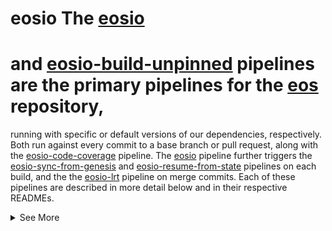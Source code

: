 # eosio The [eosio](https://buildkite.com/EOSIO/eosio) 
# and [eosio-build-unpinned](https://buildkite.com/EOSIO/eosio-build-unpinned) pipelines are the primary pipelines for the [eos](https://github.com/EOSIO/eos) repository,
running with specific or default versions of our dependencies, respectively.
Both run against every commit to a
base branch or pull request, 
along with the [eosio-code-coverage](https://buildkite.com/EOSIO/eosio-code-coverage) pipeline.
The [eosio](https://buildkite.com/EOSIO/eosio) pipeline further triggers the 
[eosio-sync-from-genesis](https://buildkite.com/EOSIO/eosio-sync-from-genesis) and 
[eosio-resume-from-state](https://buildkite.com/EOSIO/eosio-resume-from-state) 
pipelines on each build, and
the the [eosio-lrt](https://buildkite.com/EOSIO/eosio-lrt) pipeline
on merge commits. Each of these pipelines are described in more detail 
below and in their respective READMEs.
<details>
<summary>
See More</summary>  
   # # 
<Index  [Configuration](README.md#configuration)
    [Variables](README.md#variables)
   [Examples](README.md#examples)
 [Pipelines](README.md#pipelines)
 [See Also](README.md#see-also)
## Configuration
Most 
   EOSIO pipelines are run any time you push a commit or tag to an open pull request in
   [eos](https://github.com/EOSIO/eos),
   any time you merge a pull request, and nightly. 
   The [eosio-lrt](https://buildkite.com/EOSIO/eosio-lrt)
   pipeline only runs when you merge a pull request because it takes so long.
   Long-running tests are also run in the [eosio](https://buildkite.com/EOSIO/eosio)
   nightly builds, which have `RUN_ALL_TESTS='true'` set.
# 
## Variables Most pipelines in the organization have several environment variables
   that can be used to configure how the pipeline runs. 
   These environment variables can be specified when manually triggering a build via the Buildkite UI.
Configure which platforms are run:

   ```bash
SKIP_LINUX='true|false'

# skip all steps on Linux distros

SKIP_MAC='true|false'
     # skip all steps on Mac hardware
```

These will override more specific operating system declarations, 
and primarily exist to disable one of our two buildfleets should one be sick or the finite macOS agents are congested.
Configure which operating systems are built, tested, and packaged:

```bash
RUN_ALL_TESTS='true'                 # run all tests in the current build (including LRTs, overridden by SKIP* variables)
SKIP_AMAZON_LINUX_2='true|false'     # skip all steps for Amazon Linux 2
SKIP_CENTOS_7_7='true|false'         # skip all steps for Centos 7.7
SKIP_CENTOS_8='true|false'           # skip all steps for Centos 8
SKIP_MACOS_10_14='true|false'        # skip all steps for MacOS 10.14
SKIP_MACOS_10_15='true|false'        # skip all steps for MacOS 10.15
SKIP_MACOS_11='true|false'           # skip all steps for MacOS 11
SKIP_UBUNTU_16_04='true|false'       # skip all steps for Ubuntu 16.04
SKIP_UBUNTU_18_04='true|false'       # skip all steps for Ubuntu 18.04
SKIP_UBUNTU_20_04='true|false'       # skip all steps for Ubuntu 20.04
```

Configure which steps are executed for each operating system:

```bash
SKIP_BUILD='true|false'              # skip all build steps
SKIP_UNIT_TESTS='true|false'         # skip all unit tests
SKIP_WASM_SPEC_TESTS='true|false'    # skip all wasm spec tests
SKIP_SERIAL_TESTS='true|false'       # skip all integration tests
SKIP_LONG_RUNNING_TESTS='true|false' # skip all long running tests
SKIP_MULTIVERSION_TEST='true|false'  # skip all multiversion tests
SKIP_SYNC_TESTS='true|false'         # skip all sync tests
SKIP_PACKAGE_BUILDER='true|false'    # skip all packaging steps
```

Configure how the steps are executed:

```bash
PINNED='true|false'
 # use specific versions of dependencies instead of whatever version is provided
 by default on a given platform
TIMEOUT='##'#
set timeout in minutes for all steps
```

### Examples
Build and test on Linux only:

```bash
SKIP_MAC='true'
```

Build and test on MacOS only:

```bash
SKIP_LINUX='true'
```
Skip all tests:

```bash
SKIP_UNIT_TESTS=
'true'SKIP_WASM_SPEC_TESTS=
'true'SKIP_SERIAL_TESTS=
'true'SKIP_LONG_RUNNING_TESTS=
'true'SKIP_MULTIVERSION_TEST=
'true'SKIP_SYNC_TESTS='true'
```

## Pipelines There are several eosio pipelines that exist and are triggered by pull requests, pipelines, or schedules:
Pipeline | Details
---|---
[eosio](https://buildkite.com/EOSIO/eosio) | 
[eos](https://github.com/EOSIO/eos) build, tests, and packaging with pinned dependencies; runs on every pull request and base branch commit, and nightly
[eosio-base-images](https://buildkite.com/EOSIO/eosio-base-images) | 
pack EOSIO dependencies into docker and Anka base-images nightly
[eosio-big-sur-beta](https://buildkite.com/EOSIO/eosio-big-sur-beta) | 
build and test [eos](https://github.com/EOSIO/eos) on macOS 11 "Big Sur" weekly
[eosio-build-scripts](https://buildkite.com/EOSIO/eosio-build-scripts) |
run [eos](https://github.com/EOSIO/eos) build scripts nightly on empty operating systems
[eosio-build-unpinned](https://buildkite.com/EOSIO/eosio-build-unpinned) |
[eos](https://github.com/EOSIO/eos) build and tests with platform-provided dependencies; runs on every pull request and base branch commit, and nightly
[eosio-code-coverage](https://buildkite.com/EOSIO/eosio-code-coverage) | 
assess [eos](https://github.com/EOSIO/eos) unit test coverage; runs on every pull request and base branch commit
[eosio-debug-build](https://buildkite.com/EOSIO/eosio-debug-build) | 
perform a debug build for [eos](https://github.com/EOSIO/eos) on every pull request and base branch commit
[eosio-lrt](https://buildkite.com/EOSIO/eosio-lrt) | runs tests that need more time on merge commits
[eosio-resume-from-state](https://buildkite.com/EOSIO/eosio-resume-from-state) | 
loads the current version of `nodeos` from state files
generated by specific previous versions of `nodeos` in each
[eosio](https://buildkite.com/EOSIO/eosio) 
build 
([Documentation](https://github.com/EOSIO/auto-eks-sync-nodes/blob/master/pipelines/eosio-resume-from-state/README.md))
[eosio-sync-from-genesis](https://buildkite.com/EOSIO/eosio-sync-from-genesis) | 
sync the current version of `nodeos` past genesis from peers on common public chains as a smoke test,
for each [eosio](https://buildkite.com/EOSIO/eosio) build
## See Also- Buildkite
- [DevDocs](https://github.com/EOSIO/devdocs/wiki/Buildkite)
- - [eosio-resume-from-state Documentation](https://github.com/EOSIO/auto-eks-sync-nodes/blob/master/pipelines/eosio-resume-from-state/README.md)
  - - [Run Your First Build](https://buildkite.com/docs/tutorials/getting-started#run-your-first-build)
    -  - [#help-automation](https://blockone.slack.com/archives/CMTAZ9L4D) Slack Channel</
                                                                                           details>
